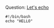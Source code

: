 Question: [Let's echo](https://www.hackerrank.com/challenges/bash-tutorials-lets-echo/problem?isFullScreen=true)

```
#!/bin/bash
echo "HELLO"
```
